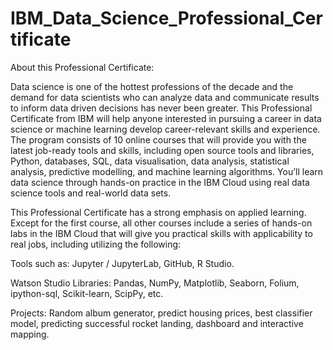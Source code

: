 # IBM_Data_Science_Professional_Certificate
About this Professional Certificate:  

Data science is one of the hottest professions of the decade and the demand for data scientists who can analyze data and communicate results to inform data driven decisions has never been greater. This Professional Certificate from IBM will help anyone interested in pursuing a career in data science or machine learning develop career-relevant skills and experience.  The program consists of 10 online courses that will provide you with the latest job-ready tools and skills, including open source tools and libraries, Python, databases, SQL, data visualisation, data analysis, statistical analysis, predictive modelling, and machine learning algorithms. You’ll learn data science through hands-on practice in the IBM Cloud using real data science tools and real-world data sets.  

This Professional Certificate has a strong emphasis on applied learning. Except for the first course, all other courses include a series of hands-on labs in the IBM Cloud that will give you practical skills with applicability to real jobs, including utilizing the following: 

Tools such as: Jupyter / JupyterLab, GitHub, R Studio.

Watson Studio Libraries: Pandas, NumPy, Matplotlib, Seaborn, Folium, ipython-sql, Scikit-learn, ScipPy, etc.  

Projects: Random album generator, predict housing prices, best classifier model, predicting successful rocket landing, dashboard and interactive mapping.
